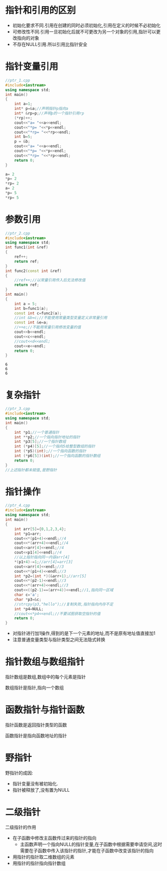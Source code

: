 # 指针和引用的区别

* 初始化要求不同.引用在创建的同时必须初始化,引用在定义的时候不必初始化
* 可修改性不同.引用一旦初始化后就不可更改为另一个对象的引用,指针可以更改指向的对象
* 不存在NULL引用.所以引用比指针安全

#  指针变量引用

```c++
//ptr_1.cpp
#include<iostream>
using namespace std;
int main()
{
    int a=1;
    int* p=&a;//声明指针p指向a
    int* &rp=p;//声明p的一个指针引用rp
    (*rp)++;
    cout<<"a= "<<a<<endl;
    cout<<"*p= "<<*p<<endl;
    cout<<"*rp= "<<*rp<<endl;
    int b=5;
    p = &b;
    cout<<"a= "<<a<<endl;
    cout<<"*p= "<<*p<<endl;
    cout<<"*rp= "<<*rp<<endl;
    return 0;
}
```

```c++
a= 2
*p= 2
*rp= 2
a= 2
*p= 5
*rp= 5
```

# 参数引用

```c++
//ptr_2.cpp
#include<iostream>
using namespace std;
int func1(int &ref)
{
    ref++;
    return ref;
}
int func2(const int &ref)
{
    //ref++;//以常量引用传入后无法修改值
    return ref;
}
int main()
{
    int a = 5;
    int b=func1(a);
    const int c=func2(a);
    //int &b=c;//不能使用常量类型变量定义非常量引用
    const int &e=a;
    //++e;//不能用常量引用修改变量的值
    cout<<b<<endl;
    cout<<c<<endl;
    //cout<<d<<endl;
    cout<<e<<endl;
    return 0;
}
```

```
6
6
6
```

# 复杂指针

```c++
//ptr_3.cpp
#include<iostream>
using namespace std;
int main()
{
    int *p1;//一个普通指针
    int **p2;//一个指向指针地址的指针
    int *p3[5];//一个指针数组
    int (*p4)[5];//一个指向5给整型数组的指针
    int (*p5)(int);//一个指向函数的指针
    int (*p6[5])(int);//一个指向函数的指针数组
    return 0;
}
//上述指针都未赋值,是野指针
```

# 指针操作

```c++
//ptr_4.cpp
#include<iostream>
using namespace std;
int main()
{
    int arr[5]={0,1,2,3,4};
    int *p1=arr;
    cout<<*(p1+4)<<endl;//4
    cout<<*(arr+4)<<endl;//4
    cout<<arr[4]<<endl;//4
    cout<<p1[4]<<endl;//4
    //以上指针指向同一内容arr[4]
    *(p1+4)-=1;//arr[4]=arr[3]
    cout<<arr[4]<<endl;//3
    cout<<*(p1+4)<<endl;//3    
    int *p2=(int *)(&arr+1);//arr[5]
    cout<<*(p2-1)<<endl;//3
    cout<<*(arr+4)<<endl;//3
    cout<<((p2-1)==(arr+4))<<endl;//1,指向同一区域
    char c='a';
    char *p3=&c;
    //strcpy(p3,"hello");//复制失败,指针指向内存不足
    int *p4=NULL;
    //cout<<*p4<<endl;//不要试图获取空指针的值
    return 0;
}
```

* 对指针进行加1操作,得到的是下一个元素的地址,而不是原有地址值直接加1
* 注意普通变量类型与指针类型之间无法隐式转换

# 指针数组与数组指针

指针数组是数组,数组中的每个元素是指针

数组指针是指针,指向一个数组

# 函数指针与指针函数

指针函数是返回指针类型的函数

函数指针是指向函数地址的指针

# 野指针

野指针的成因:

* 指针变量没有被初始化.
* 指针被释放了,没有置为NULL

# 二级指针

二级指针的作用

* 在子函数中修改主函数传过来的指针的指向
  * 主函数声明一个指向NULL的指针变量,在子函数中根据需要申请空间,这时需要在子函数中传入该指针的指针,才能在子函数中改变该指针的指向
* 用指针的指针取二维数组的元素
* 用指针的指针指向指针数组



